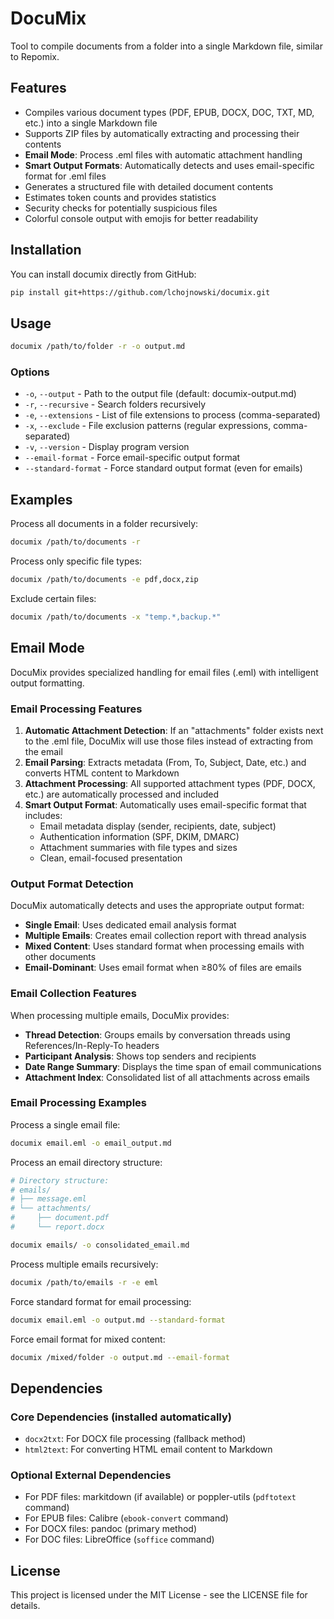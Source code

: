 # DocuMix

Tool to compile documents from a folder into a single Markdown file, similar to Repomix.

## Features

- Compiles various document types (PDF, EPUB, DOCX, DOC, TXT, MD, etc.) into a single Markdown file
- Supports ZIP files by automatically extracting and processing their contents
- **Email Mode**: Process .eml files with automatic attachment handling
- **Smart Output Formats**: Automatically detects and uses email-specific format for .eml files
- Generates a structured file with detailed document contents
- Estimates token counts and provides statistics
- Security checks for potentially suspicious files
- Colorful console output with emojis for better readability

## Installation

You can install documix directly from GitHub:

```bash
pip install git+https://github.com/lchojnowski/documix.git
```

## Usage

```bash
documix /path/to/folder -r -o output.md
```

### Options

- `-o`, `--output` - Path to the output file (default: documix-output.md)
- `-r`, `--recursive` - Search folders recursively
- `-e`, `--extensions` - List of file extensions to process (comma-separated)
- `-x`, `--exclude` - File exclusion patterns (regular expressions, comma-separated)
- `-v`, `--version` - Display program version
- `--email-format` - Force email-specific output format
- `--standard-format` - Force standard output format (even for emails)

## Examples

Process all documents in a folder recursively:
```bash
documix /path/to/documents -r
```

Process only specific file types:
```bash
documix /path/to/documents -e pdf,docx,zip
```

Exclude certain files:
```bash
documix /path/to/documents -x "temp.*,backup.*"
```

## Email Mode

DocuMix provides specialized handling for email files (.eml) with intelligent output formatting.

### Email Processing Features

1. **Automatic Attachment Detection**: If an "attachments" folder exists next to the .eml file, DocuMix will use those files instead of extracting from the email
2. **Email Parsing**: Extracts metadata (From, To, Subject, Date, etc.) and converts HTML content to Markdown
3. **Attachment Processing**: All supported attachment types (PDF, DOCX, etc.) are automatically processed and included
4. **Smart Output Format**: Automatically uses email-specific format that includes:
   - Email metadata display (sender, recipients, date, subject)
   - Authentication information (SPF, DKIM, DMARC)
   - Attachment summaries with file types and sizes
   - Clean, email-focused presentation

### Output Format Detection

DocuMix automatically detects and uses the appropriate output format:
- **Single Email**: Uses dedicated email analysis format
- **Multiple Emails**: Creates email collection report with thread analysis
- **Mixed Content**: Uses standard format when processing emails with other documents
- **Email-Dominant**: Uses email format when ≥80% of files are emails

### Email Collection Features

When processing multiple emails, DocuMix provides:
- **Thread Detection**: Groups emails by conversation threads using References/In-Reply-To headers
- **Participant Analysis**: Shows top senders and recipients
- **Date Range Summary**: Displays the time span of email communications
- **Attachment Index**: Consolidated list of all attachments across emails

### Email Processing Examples

Process a single email file:
```bash
documix email.eml -o email_output.md
```

Process an email directory structure:
```bash
# Directory structure:
# emails/
# ├── message.eml
# └── attachments/
#     ├── document.pdf
#     └── report.docx

documix emails/ -o consolidated_email.md
```

Process multiple emails recursively:
```bash
documix /path/to/emails -r -e eml
```

Force standard format for email processing:
```bash
documix email.eml -o output.md --standard-format
```

Force email format for mixed content:
```bash
documix /mixed/folder -o output.md --email-format
```

## Dependencies

### Core Dependencies (installed automatically)
- `docx2txt`: For DOCX file processing (fallback method)
- `html2text`: For converting HTML email content to Markdown

### Optional External Dependencies
- For PDF files: markitdown (if available) or poppler-utils (`pdftotext` command)
- For EPUB files: Calibre (`ebook-convert` command)
- For DOCX files: pandoc (primary method)
- For DOC files: LibreOffice (`soffice` command)

## License

This project is licensed under the MIT License - see the LICENSE file for details.